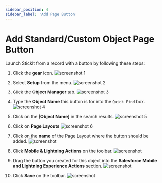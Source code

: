 ```yaml
---
sidebar_position: 4
sidebar_label: 'Add Page Button'
---
```


# Add Standard/Custom Object Page Button

Launch StickIt from a record with a button by following these steps:

1. Click the **gear** icon.
![screenshot 1](/img/home.png)

1. Select **Setup** from the menu.
![screenshot 2](/img/gear_menu.png)

1. Click the **Object Manager** tab.
![screenshot 3](/img/setup_home.png)

1. Type the **Object Name** this button is for into the `Quick Find` box.
![screenshot 4](/img/object_manager.png)

1. Click on the **[Object Name]** in the search results.
![screenshot 5](/img/object_manager_search.png)

1. Click on **Page Layouts**
![screenshot 6](/img/opportunity_object_home.png)

1. Click on the **name** of the Page Layout where the button should be added.
![screenshot ](/img/page_layouts_home.png)

1. Click **Mobile & Lightning Actions** on the toolbar.
![screenshot ](/img/page_layout_editor_action_section2.png)

1. Drag the button you created for this object into the **Salesforce Mobile and Lightning Experience Actions** section.
![screenshot ](/img/page_layout_editor_action_section2.png)

1. Click **Save** on the toolbar.
![screenshot ](/img/page_layout_editor_add_button.png)